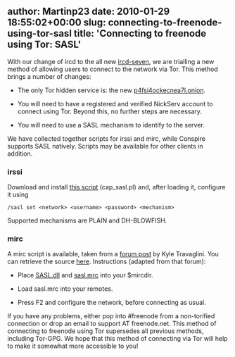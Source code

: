 author: Martinp23
date: 2010-01-29 18:55:02+00:00
slug: connecting-to-freenode-using-tor-sasl
title: 'Connecting to freenode using Tor: SASL'
---

With our change of ircd to the all new [ircd-seven](http://www.freenode.net/seven.shtml), we are trialling a new method of allowing users to connect to the network via Tor. This method brings a number of changes:



	
  * The only Tor hidden service is: the new [p4fsi4ockecnea7l.onion](irc://p4fsi4ockecnea7l.onion/).

	
  * You will need to have a registered and verified NickServ account to connect using Tor. Beyond this, no further steps are necessary.

	
  * You will need to use a SASL mechanism to identify to the server.


We have collected together scripts for irssi and mirc, while Conspire supports SASL natively. Scripts may be available for other clients in addition.


### irssi


Download and install [this script](http://www.freenode.net/sasl/cap_sasl.pl) (cap_sasl.pl) and, after loading it, configure it using

    
    /sasl set <network> <username> <password> <mechanism>


Supported mechanisms are PLAIN and DH-BLOWFISH.


### mirc


A mirc script is available, taken from a [forum post](http://forum.swiftirc.net/viewtopic.php?f=34&t=23101) by Kyle Travaglini. You can retrieve the source [here](http://freenode.net/sasl/sasl-mirc.cpp).
Instructions (adapted from that forum):



	
  * Place [SASL.dll](http://www.freenode.net/sasl/SASL.dll) and [sasl.mrc](http://www.freenode.net/sasl/sasl.mrc) into your $mircdir.

	
  * Load sasl.mrc into your remotes.

	
  * Press F2 and configure the network, before connecting as usual.


If you have any problems, either pop into #freenode from a non-torified connection or drop an email to support AT freenode.net.
This method of connecting to freenode using Tor supersedes all previous methods, including Tor-GPG. We hope that this method of connecting via Tor will help to make it somewhat more accessible to you!
